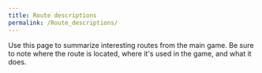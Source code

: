 ```yaml
---
title: Route descriptions
permalink: /Route_descriptions/
---
```


Use this page to summarize interesting routes from the main game. Be
sure to note where the route is located, where it's used in the game,
and what it does.